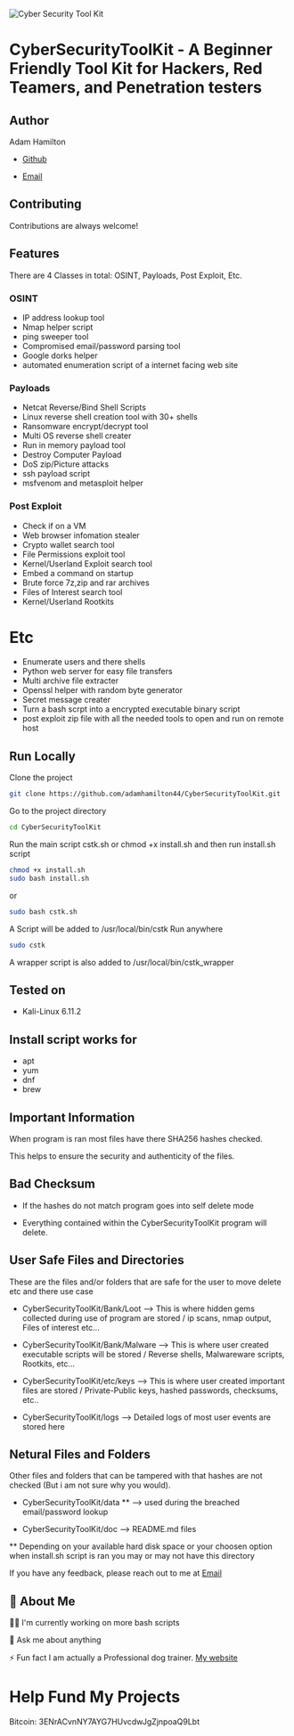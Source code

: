 ![Cyber Security Tool Kit](https://github.com/user-attachments/assets/bccc925c-d373-4c6a-9ac0-226cde5edd7e)

# CyberSecurityToolKit - A Beginner Friendly Tool Kit for Hackers, Red Teamers, and Penetration testers 

## Author
Adam Hamilton
- [Github](https://www.github.com/adamhamilton44)

- [Email](blacklisthacker@protonmail.com)

## Contributing

Contributions are always welcome!

## Features

There are 4 Classes in total: OSINT, Payloads, Post Exploit, Etc.

### OSINT
- IP address lookup tool
- Nmap helper script
- ping sweeper tool
- Compromised email/password parsing tool
- Google dorks helper
- automated enumeration script of a internet facing web site 

### Payloads
- Netcat Reverse/Bind Shell Scripts
- Linux reverse shell creation tool with 30+ shells
- Ransomware encrypt/decrypt tool
- Multi OS reverse shell creater
- Run in memory payload tool
- Destroy Computer Payload
- DoS zip/Picture attacks
- ssh payload script
- msfvenom and metasploit helper

### Post Exploit
- Check if on a VM
- Web browser infomation stealer
- Crypto wallet search tool
- File Permissions exploit tool
- Kernel/Userland Exploit search tool
- Embed a command on startup
- Brute force 7z,zip and rar archives
- Files of Interest search tool
- Kernel/Userland Rootkits

# Etc
- Enumerate users and there shells
- Python web server for easy file transfers
- Multi archive file extracter
- Openssl helper with random byte generator
- Secret message creater
- Turn a bash scrpt into a encrypted executable binary script
- post exploit zip file with all the needed tools to open and run on remote host

## Run Locally
Clone the project
```bash
git clone https://github.com/adamhamilton44/CyberSecurityToolKit.git
```
Go to the project directory
```bash
cd CyberSecurityToolKit
```
Run the main script cstk.sh or chmod +x install.sh and then run install.sh script
```bash
chmod +x install.sh
sudo bash install.sh
```
or
```bash
sudo bash cstk.sh
```
A Script will be added to /usr/local/bin/cstk
Run anywhere
```bash
sudo cstk
```
A wrapper script is also added to /usr/local/bin/cstk_wrapper 

## Tested on
- Kali-Linux 6.11.2

## Install script works for
- apt 
- yum 
- dnf 
- brew

## Important Information

When program is ran most files have there SHA256 hashes checked.

This helps to ensure the security and authenticity of the files.

## Bad Checksum

- If the hashes do not match program goes into self delete mode

- Everything contained within the CyberSecurityToolKit program will delete.

## User Safe Files and Directories

These are the files and/or folders that are safe for the user to move delete etc and there use case

- CyberSecurityToolKit/Bank/Loot --> This is where hidden gems collected during use of program are stored / ip scans, nmap output, Files of interest etc...

- CyberSecurityToolKit/Bank/Malware --> This is where user created executable scripts will be stored / Reverse shells, Malwareware scripts, Rootkits, etc...

- CyberSecurityToolKit/etc/keys --> This is where user created important files are stored / Private-Public keys, hashed passwords, checksums, etc..

- CyberSecurityToolKit/logs --> Detailed logs of most user events are stored here 

## Netural Files and Folders

Other files and folders that can be tampered with that hashes are not checked (But i am not sure why you would).

- CyberSecurityToolKit/data ** --> used during the breached email/password lookup

- CyberSecurityToolKit/doc --> README.md files

** Depending on your available hard disk space or your choosen option when install.sh script is ran you may or may not have this directory

If you have any feedback, please reach out to me at [Email](blacklisthacker@protonmail.com)

## 🚀 About Me

👩‍💻 I'm currently working on more bash scripts

💬 Ask me about anything

⚡️ Fun fact I am actually a Professional dog trainer.
   [My website](https://good-happy-puppy.com) 

# Help Fund My Projects

Bitcoin: 3ENrACvnNY7AYG7HUvcdwJgZjnpoaQ9Lbt
